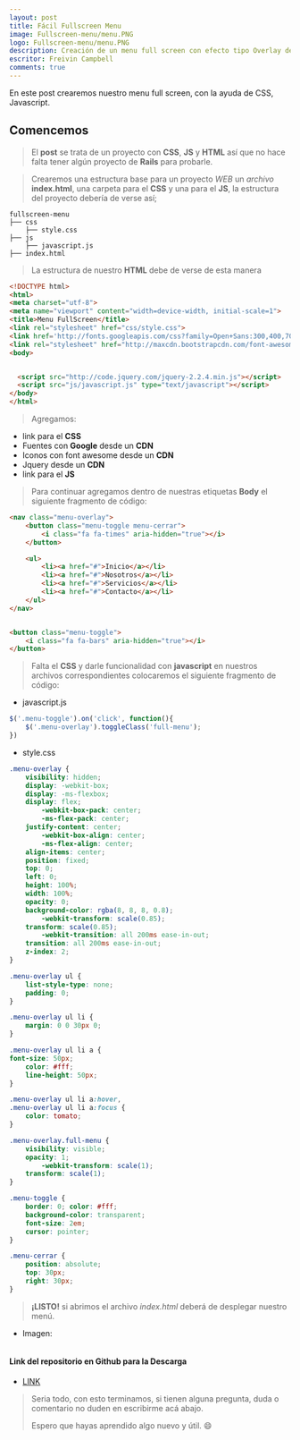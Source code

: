 ```yaml
---
layout: post
title: Fácil Fullscreen Menu
image: Fullscreen-menu/menu.PNG
logo: Fullscreen-menu/menu.PNG
description: Creación de un menu full screen con efecto tipo Overlay de una forma fácil.
escritor: Freivin Campbell
comments: true
---
```

<p class="intro"><span class="dropcap">E</span>n este post crearemos nuestro menu full screen, con la ayuda de CSS, Javascript.</p>

## Comencemos

> El **post** se trata de un proyecto con **CSS**, **JS** y **HTML** así que no hace falta tener algún proyecto de **Rails** para probarle.

> Crearemos una estructura base para un proyecto *WEB* un *archivo* **index.html**, una carpeta para el **CSS** y una para el **JS**, la estructura del proyecto debería de verse así;

````
fullscreen-menu
├── css
    ├── style.css
├── js
    ├── javascript.js
├── index.html
````

> La estructura de nuestro **HTML** debe de verse de esta manera

```html
<!DOCTYPE html>
<html>
<meta charset="utf-8">
<meta name="viewport" content="width=device-width, initial-scale=1">
<title>Menu FullScreen</title>
<link rel="stylesheet" href="css/style.css">
<link href='http://fonts.googleapis.com/css?family=Open+Sans:300,400,700,800' rel='stylesheet' type='text/css'>
<link rel="stylesheet" href="http://maxcdn.bootstrapcdn.com/font-awesome/4.3.0/css/font-awesome.min.css">
<body>


  <script src="http://code.jquery.com/jquery-2.2.4.min.js"></script>
  <script src="js/javascript.js" type="text/javascript"></script>
</body>
</html>
```

> Agregamos:

- link para el **CSS**
- Fuentes con **Google** desde un **CDN**
- Iconos con font awesome desde un **CDN**
- Jquery desde un **CDN**
- link para el **JS**

> Para continuar agregamos dentro de nuestras etiquetas **Body** el siguiente fragmento de código:

```html
<nav class="menu-overlay">
    <button class="menu-toggle menu-cerrar">
        <i class="fa fa-times" aria-hidden="true"></i>
    </button>

    <ul>
        <li><a href="#">Inicio</a></li>
        <li><a href="#">Nosotros</a></li>
        <li><a href="#">Servicios</a></li>
        <li><a href="#">Contacto</a></li>
    </ul>
</nav>


<button class="menu-toggle">
    <i class="fa fa-bars" aria-hidden="true"></i>
</button>
```

> Falta el **CSS** y darle funcionalidad con **javascript** en nuestros archivos correspondientes colocaremos el siguiente fragmento de código:

- javascript.js

```js
$('.menu-toggle').on('click', function(){
    $('.menu-overlay').toggleClass('full-menu');
})
```

- style.css

```css
.menu-overlay {
	visibility: hidden;
	display: -webkit-box;
	display: -ms-flexbox;
	display: flex;
		-webkit-box-pack: center;
		-ms-flex-pack: center;
	justify-content: center;
		-webkit-box-align: center;
		-ms-flex-align: center;
	align-items: center;
	position: fixed;
	top: 0;
	left: 0;
	height: 100%;
	width: 100%;
	opacity: 0;
	background-color: rgba(8, 8, 8, 0.8);
		-webkit-transform: scale(0.85);
	transform: scale(0.85);
		-webkit-transition: all 200ms ease-in-out;
	transition: all 200ms ease-in-out;
	z-index: 2;
}

.menu-overlay ul {
	list-style-type: none;
	padding: 0;
}

.menu-overlay ul li {
	margin: 0 0 30px 0;
}

.menu-overlay ul li a {
font-size: 50px;
	color: #fff;
	line-height: 50px;
}

.menu-overlay ul li a:hover,
.menu-overlay ul li a:focus {
	color: tomato;
}

.menu-overlay.full-menu {
	visibility: visible;
	opacity: 1;
		-webkit-transform: scale(1);
	transform: scale(1);
}

.menu-toggle {
	border: 0; color: #fff;
	background-color: transparent;
	font-size: 2em;
	cursor: pointer;
}

.menu-cerrar {
	position: absolute;
	top: 30px;
	right: 30px;
}
```

> **¡LISTO!** si abrimos el archivo *index.html* deberá de desplegar nuestro menú.

- Imagen:

<img src="{{ '/assets/img/Fullscreen-menu/menu-1.PNG' | prepend: site.baseurl }}" alt="">

>

#### Link del repositorio en Github para la Descarga

- [LINK](https://goo.gl/SavjC4)

> Seria todo, con esto terminamos, si tienen alguna pregunta, duda o comentario no duden en escribirme acá abajo.
>
> Espero que hayas aprendido algo nuevo y útil. :smile:
